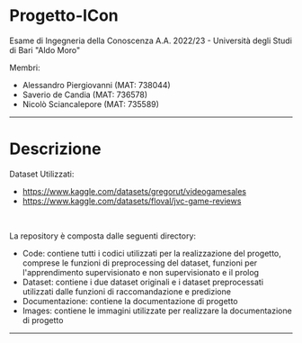 # Progetto-ICon

Esame di Ingegneria della Conoscenza A.A. 2022/23 - Università degli Studi di Bari "Aldo Moro"

Membri:
- Alessandro Piergiovanni (MAT: 738044)
- Saverio de Candia (MAT: 736578)
- Nicolò Sciancalepore (MAT: 735589)

---

# Descrizione

Dataset Utilizzati: 
- https://www.kaggle.com/datasets/gregorut/videogamesales
- https://www.kaggle.com/datasets/floval/jvc-game-reviews

<br>

La repository è composta dalle seguenti directory:
- Code: contiene tutti i codici utilizzati per la realizzazione del progetto, comprese le funzioni di preprocessing del dataset, funzioni per l'apprendimento supervisionato e non supervisionato e il prolog
- Dataset: contiene i due dataset originali e i dataset preprocessati utilizzati dalle funzioni di raccomandazione e predizione
- Documentazione: contiene la documentazione di progetto
- Images: contiene le immagini utilizzate per realizzare la documentazione di progetto
---


